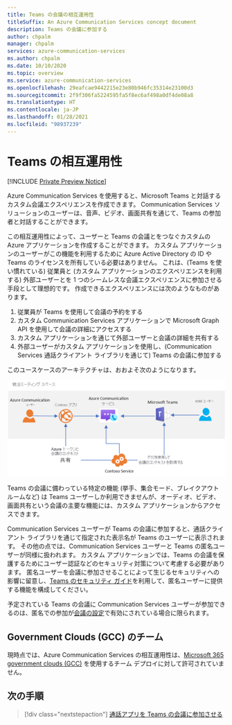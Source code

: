 ```yaml
---
title: Teams の会議の相互運用性
titleSuffix: An Azure Communication Services concept document
description: Teams の会議に参加する
author: chpalm
manager: chpalm
services: azure-communication-services
ms.author: chpalm
ms.date: 10/10/2020
ms.topic: overview
ms.service: azure-communication-services
ms.openlocfilehash: 29eafcae9442215e23e80b946fc35314e23100d3
ms.sourcegitcommit: 2f9f306fa5224595fa5f8ec6af498a0df4de08a8
ms.translationtype: HT
ms.contentlocale: ja-JP
ms.lasthandoff: 01/28/2021
ms.locfileid: "98937239"
---
```

# <a name="teams-interoperability"></a>Teams の相互運用性

[!INCLUDE [Private Preview Notice](../../includes/private-preview-include.md)]

Azure Communication Services を使用すると、Microsoft Teams と対話するカスタム会議エクスペリエンスを作成できます。 Communication Services ソリューションのユーザーは、音声、ビデオ、画面共有を通じて、Teams の参加者と対話することができます。

この相互運用性によって、ユーザーと Teams の会議とをつなぐカスタムの Azure アプリケーションを作成することができます。 カスタム アプリケーションのユーザーがこの機能を利用するために Azure Active Directory の ID や Teams のライセンスを所有している必要はありません。 これは、(Teams を使い慣れている) 従業員と (カスタム アプリケーションのエクスペリエンスを利用する) 外部ユーザーとを 1 つのシームレスな会議エクスペリエンスに参加させる手段として理想的です。 作成できるエクスペリエンスには次のようなものがあります。

1. 従業員が Teams を使用して会議の予約をする
2. カスタム Communication Services アプリケーションで Microsoft Graph API を使用して会議の詳細にアクセスする
3. カスタム アプリケーションを通じて外部ユーザーと会議の詳細を共有する
4. 外部ユーザーがカスタム アプリケーションを使用し、(Communication Services 通話クライアント ライブラリを通じて) Teams の会議に参加する

このユースケースのアーキテクチャは、おおよそ次のようになります。 

![Teams の相互運用のアーキテクチャ](..//media/call-flows/teams-interop.png)

Teams の会議に備わっている特定の機能 (挙手、集合モード、ブレイクアウト ルームなど) は Teams ユーザーしか利用できませんが、オーディオ、ビデオ、画面共有という会議の主要な機能には、カスタム アプリケーションからアクセスできます。

Communication Services ユーザーが Teams の会議に参加すると、通話クライアント ライブラリを通じて指定された表示名が Teams のユーザーに表示されます。 その他の点では、Communication Services ユーザーと Teams の匿名ユーザーが同様に扱われます。 カスタム アプリケーションでは、Teams の会議を保護するためにユーザー認証などのセキュリティ対策について考慮する必要があります。 匿名ユーザーを会議に参加させることによって生じるセキュリティへの影響に留意し、[Teams のセキュリティ ガイド](/microsoftteams/teams-security-guide#addressing-threats-to-teams-meetings)を利用して、匿名ユーザーに提供する機能を構成してください。

予定されている Teams の会議に Communication Services ユーザーが参加できるのは、匿名での参加が[会議の設定](/microsoftteams/meeting-settings-in-teams)で有効にされている場合に限られます。

## <a name="teams-in-government-clouds-gcc"></a>Government Clouds (GCC) のチーム
現時点では、Azure Communication Services の相互運用性は、[Microsoft 365 government clouds (GCC)](/MicrosoftTeams/plan-for-government-gcc) を使用するチーム デプロイに対して許可されていません。 

## <a name="next-steps"></a>次の手順

> [!div class="nextstepaction"]
> [通話アプリを Teams の会議に参加させる](../../quickstarts/voice-video-calling/get-started-teams-interop.md)